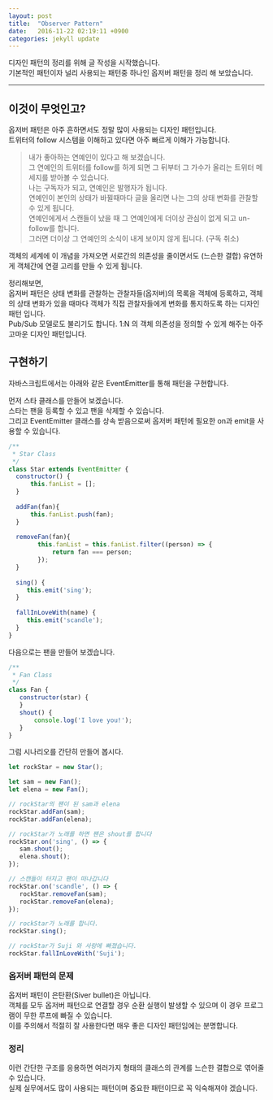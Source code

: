 ```yaml
---
layout: post
title:  "Observer Pattern"
date:   2016-11-22 02:19:11 +0900
categories: jekyll update
---
```


디자인 패턴의 정리를 위해 글 작성을 시작했습니다.  
기본적인 패턴이자 널리 사용되는 패턴중 하나인 옵저버 패턴을 정리 해 보았습니다.  

---

## 이것이 무엇인고?
옵저버 패턴은 아주 흔하면서도 정말 많이 사용되는 디자인 패턴입니다.  
트위터의 follow 시스템을 이해하고 있다면 아주 빠르게 이해가 가능합니다.  

> 내가 좋아하는 연예인이 있다고 해 보겠습니다.  
> 그 연예인의 트위터를 follow를 하게 되면 그 뒤부터 그 가수가 올리는 트위터 메세지를 받아볼 수 있습니다.  
> 나는 구독자가 되고, 연예인은 발행자가 됩니다.  
> 연예인이 본인의 상태가 바뀔때마다 글을 올리면 나는 그의 상태 변화를 관찰할 수 있게 됩니다.  
> 연예인에게서 스캔들이 났을 때 그 연예인에게 더이상 관심이 없게 되고 un-follow를 합니다.  
> 그러면 더이상 그 연예인의 소식이 내게 보이지 않게 됩니다. (구독 취소)   

객체의 세계에 이 개념을 가져오면 서로간의 의존성을 줄이면서도 (느슨한 결합) 유연하게 객체간에 연결 고리를 만들 수 있게 됩니다.  

정리해보면,  
옵저버 패턴은 상태 변화를 관찰하는 관찰자들(옵저버)의 목록을 객체에 등록하고, 객체의 상태 변화가 있을 때마다 객체가 직접 관찰자들에게 변화를 통지하도록 하는 디자인 패턴 입니다.   
Pub/Sub 모델로도 불리기도 합니다. 1:N 의 객체 의존성을 정의할 수 있게 해주는 아주 고마운 디자인 패턴입니다.    


## 구현하기
자바스크립트에서는 아래와 같은 EventEmitter를 통해 패턴을 구현합니다.

먼저 스타 클래스를 만들어 보겠습니다.  
스타는 팬을 등록할 수 있고 팬을 삭제할 수 있습니다.   
그리고 EventEmitter 클래스를 상속 받음으로써 옵저버 패턴에 필요한 on과 emit을 사용할 수 있습니다.  

```javascript
/**
 * Star Class
 */
class Star extends EventEmitter {
  constructor() {
      this.fanList = [];
  }
  
  addFan(fan){
      this.fanList.push(fan);
  }
  
  removeFan(fan){
		this.fanList = this.fanList.filter((person) => {
		    return fan === person;
		});
  }
  
  sing() {
     this.emit('sing');
  }
  
  fallInLoveWith(name) {
     this.emit('scandle');
  }
}
```

다음으로는 팬을 만들어 보겠습니다. 


```javascript
/**
 * Fan Class
 */
class Fan {
   constructor(star) {
   }
   shout() {
       console.log('I love you!');
   }
}
```

그럼 시나리오를 간단히 만들어 봅시다.  

```javascript
let rockStar = new Star();

let sam = new Fan();
let elena = new Fan();

// rockStar의 팬이 된 sam과 elena
rockStar.addFan(sam);
rockStar.addFan(elena);

// rockStar가 노래를 하면 팬은 shout를 합니다
rockStar.on('sing', () => {
   sam.shout();
   elena.shout();
});

// 스캔들이 터지고 팬이 떠나갑니다
rockStar.on('scandle', () => {
   rockStar.removeFan(sam);
   rockStar.removeFan(elena);
});

// rockStar가 노래를 합니다.
rockStar.sing();

// rockStar가 Suji 와 사랑에 빠졌습니다.
rockStar.fallInLoveWith('Suji');
```

### 옵저버 패턴의 문제
옵저버 패턴이 은탄환(Siver bullet)은 아닙니다.  
객체를 모두  옵저버 패턴으로 연결할 경우 순환 실행이 발생할 수 있으며 이 경우 프로그램이 무한 루프에 빠질 수 있습니다.  
이를 주의해서 적절히 잘 사용한다면 매우 좋은 디자인 패턴임에는 분명합니다.  

### 정리
이런 간단한 구조를 응용하면 여러가지 형태의 클래스의 관계를 느슨한 결합으로 엮어줄 수 있습니다.  
실제 실무에서도 많이 사용되는 패턴이며 중요한 패턴이므로 꼭 익숙해져야 겠습니다.  